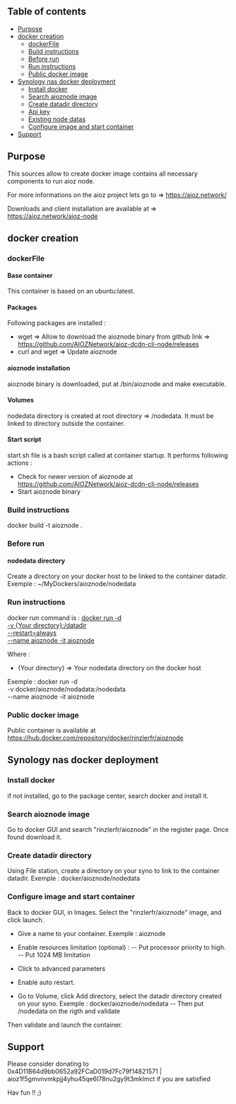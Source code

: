 ## Table of contents

* [Purpose](#purpose)
* [docker creation](#docker-creation)
  * [dockerFile](#dockerfile)
  * [Build instructions](#build-instructions)
  * [Before run](#before-run)
  * [Run instructions](#run-instructions)
  * [Public docker image](#public-docker-image)
* [Synology nas docker deployment](#synology-nas-docker-deployment)
  * [Install docker](#install-docker)
  * [Search aioznode image](#search-aioznode-image)
  * [Create datadir directory](#create-datadir-directory)
  * [Api key](#api-key)
  * [Existing node datas](#existing-node-datas)
  * [Configure image and start container](#configure-image-and-start-container)
* [Support](#support)

## Purpose

This sources allow to create docker image contains all necessary components to run aioz node.

For more informations on the aioz project lets go to => <https://aioz.network/>

Downloads and client installation are available at => <https://aioz.network/aioz-node>

## docker creation

### dockerFile

#### Base container

This container is based on an ubuntu:latest.

#### Packages

Following packages are installed :

* wget => Allow to download the aioznode binary from github link => <https://github.com/AIOZNetwork/aioz-dcdn-cli-node/releases>
* curl and wget => Update aioznode

#### aioznode installation

aioznode binary is downloaded, put at /bin/aioznode and make executable.

#### Volumes

nodedata directory is created at root directory => /nodedata.
It must be linked to directory outside the container.

#### Start script

start.sh file is a bash script called at container startup.
It performs following actions :

* Check for newer version of aioznode at <https://github.com/AIOZNetwork/aioz-dcdn-cli-node/releases>
* Start aioznode binary

### Build instructions

docker build -t aioznode .

### Before run

#### nodedata directory

Create a directory on your docker host to be linked to the container datadir. Exemple : ~/MyDockers/aioznode/nodedata

### Run instructions

docker run command is :
[docker run -d \
-v {Your directory}:/datadir \
--restart=always \
--name aioznode -it aioznode](helper.docker.run.sh)

Where :

* {Your directory} => Your nodedata directory on the docker host

Exemple :
docker run -d \
-v docker/aioznode/nodadata:/nodedata \
--name aioznode -it aioznode

### Public docker image

Public container is available at <https://hub.docker.com/repository/docker/rinzlerfr/aioznode>

## Synology nas docker deployment

### Install docker

if not installed, go to the package center, search docker and install it.

### Search aioznode image

Go to docker GUI and search "rinzlerfr/aioznode" in the register page.
Once found download it.

### Create datadir directory

Using File station, create a directory on your syno to link to the container datadir. Exemple : docker/aioznode/nodedata

### Configure image and start container

Back to docker GUI, in Images. Select the "rinzlerfr/aioznode" image, and click launch.

* Give a name to your container. Exemple : aioznode
* Enable resources limitation (optional) :
-- Put processor priority to high.
-- Put 1024 MB limitation
* Click to advanced parameters
* Enable auto restart.

* Go to Volume, click Add directory, select the datadir directory created on your syno. Exemple : docker/aioznode/nodedata
-- Then put /nodedata on the rigth and validate

Then validate and launch the container.

## Support

Please consider donating to 0x4D11B64d9bb0652a92FCaD019d7Fc79f14821571 | aioz1f5gmvnvmkpjj4yhu45qe6l78nu2gy9t3mklmct if you are satisfied

Hav fun !! ;)
